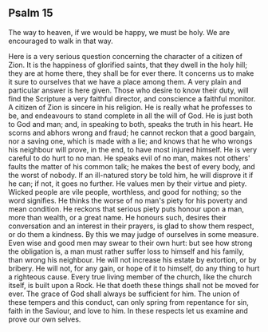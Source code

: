 ## Psalm 15

The way to heaven, if we would be happy, we must be holy. We are encouraged to walk in that way.

Here is a very serious question concerning the character of a citizen of Zion. It is the happiness of glorified saints, that they dwell in the holy hill; they are at home there, they shall be for ever there. It concerns us to make it sure to ourselves that we have a place among them. A very plain and particular answer is here given. Those who desire to know their duty, will find the Scripture a very faithful director, and conscience a faithful monitor. A citizen of Zion is sincere in his religion. He is really what he professes to be, and endeavours to stand complete in all the will of God. He is just both to God and man; and, in speaking to both, speaks the truth in his heart. He scorns and abhors wrong and fraud; he cannot reckon that a good bargain, nor a saving one, which is made with a lie; and knows that he who wrongs his neighbour will prove, in the end, to have most injured himself. He is very careful to do hurt to no man. He speaks evil of no man, makes not others' faults the matter of his common talk; he makes the best of every body, and the worst of nobody. If an ill-natured story be told him, he will disprove it if he can; if not, it goes no further. He values men by their virtue and piety. Wicked people are vile people, worthless, and good for nothing; so the word signifies. He thinks the worse of no man's piety for his poverty and mean condition. He reckons that serious piety puts honour upon a man, more than wealth, or a great name. He honours such, desires their conversation and an interest in their prayers, is glad to show them respect, or do them a kindness. By this we may judge of ourselves in some measure. Even wise and good men may swear to their own hurt: but see how strong the obligation is, a man must rather suffer loss to himself and his family, than wrong his neighbour. He will not increase his estate by extortion, or by bribery. He will not, for any gain, or hope of it to himself, do any thing to hurt a righteous cause. Every true living member of the church, like the church itself, is built upon a Rock. He that doeth these things shall not be moved for ever. The grace of God shall always be sufficient for him. The union of these tempers and this conduct, can only spring from repentance for sin, faith in the Saviour, and love to him. In these respects let us examine and prove our own selves.

